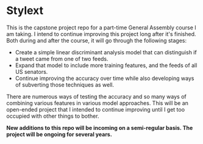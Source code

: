 # Stylext
This is the capstone project repo for a part-time General Assembly course I am taking. I intend to continue improving this project long after it's finished. Both during and after the course, it will go through the following stages:

* Create a simple linear discriminant analysis model that can distinguish if a tweet came from one of two feeds.
* Expand that model to include more training features, and the feeds of all US senators.
* Continue improving the accuracy over time while also developing ways of subverting those techniques as well.

There are numerous ways of testing the accuracy and so many ways of combining various features in various model approaches. This will be an open-ended project that I intended to continue improving until I get too occupied with other things to bother. 

**New additions to this repo will be incoming on a semi-regular basis. The project will be ongoing for several years.**
